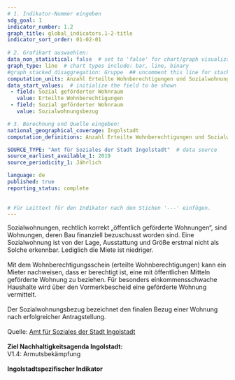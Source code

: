 ```yaml
---
# 1. Indikator-Nummer eingeben 
sdg_goal: 1 
indicator_number: 1.2
graph_title: global_indicators.1-2-title
indicator_sort_order: 01-02-01
 
# 2. Grafikart auswaehlen: 
data_non_statistical: false  # set to 'false' for chart/graph visualization 
graph_type: line  # chart types include: bar, line, binary 
#graph_stacked_disaggregation: Gruppe  ## uncomment this line for stacked bars. eplace 'Geschlecht' with the field of aggregation. 
computation_units: Anzahl Erteilte Wohnberechtigungen und Sozialwohnungsbezug 
data_start_values:  # initialize the field to be shown  
 - field: Sozial geförderter Wohnraum 
   value: Erteilte Wohnberechtigungen 
 - field: Sozial geförderter Wohnraum 
   value: Sozialwohnungsbezug 

# 3. Berechnung und Quelle eingeben: 
national_geographical_coverage: Ingolstadt 
computation_definitions: Anzahl Erteilte Wohnberechtigungen und Sozialwohnungsbezug

SOURCE_TYPE: "Amt für Soziales der Stadt Ingolstadt"  # data source  
source_earliest_available_1: 2019
source_periodicity_1: Jährlich

language: de   
published: true 
reporting_status: complete
 
 
# Für Leittext für den Indikator nach den Stichen '---' einfügen. 
---
```


Sozialwohnungen, rechtlich korrekt „öffentlich geförderte Wohnungen“, sind Wohnungen, deren Bau finanziell bezuschusst worden sind. Eine Sozialwohnung ist von der Lage, Ausstattung und Größe erstmal nicht als Solche erkennbar. Lediglich die Miete ist niedriger.<br>
<br>
Mit dem Wohnberechtigungsschein (erteilte Wohnberechtigungen) kann ein Mieter nachweisen, dass er berechtigt ist, eine mit öffentlichen Mitteln geförderte Wohnung zu beziehen. Für besonders einkommensschwache Haushalte wird über den Vormerkbescheid eine geförderte Wohnung vermittelt.<br>
<br>
Der Sozialwohnungsbezug bezeichnet den finalen Bezug einer Wohnung nach erfolgreicher Antragstellung.<br>
<br>
Quelle: <a href="https://www.ingolstadt.de/wohnberechtigungsschein">Amt für Soziales der Stadt Ingolstadt</a><br>
<br>
<b>Ziel Nachhaltigkeitsagenda Ingolstadt:</b><br>
V1.4: Armutsbekämpfung<br>
<br>
<b>Ingolstadtspezifischer Indikator</b>
